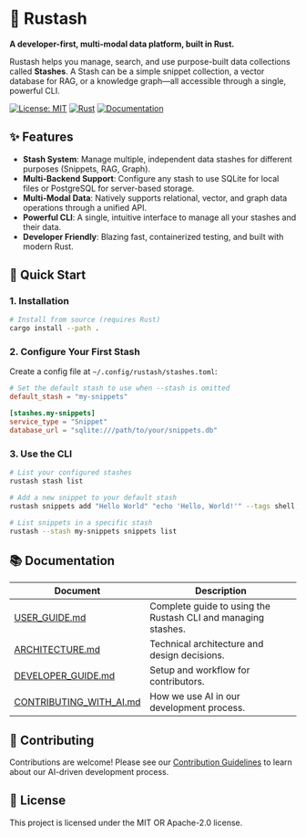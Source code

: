 # 🚀 Rustash

**A developer-first, multi-modal data platform, built in Rust.**

Rustash helps you manage, search, and use purpose-built data collections called **Stashes**. A Stash can be a simple snippet collection, a vector database for RAG, or a knowledge graph—all accessible through a single, powerful CLI.

[![License: MIT](https://img.shields.io/badge/License-MIT-yellow.svg)](https://opensource.org/licenses/MIT)
[![Rust](https://github.com/rustash/rustash/actions/workflows/rust.yml/badge.svg)](https://github.com/rustash/rustash/actions)
[![Documentation](https://img.shields.io/badge/Docs-USER_GUIDE-blue)](USER_GUIDE.md)

## ✨ Features

- **Stash System**: Manage multiple, independent data stashes for different purposes (Snippets, RAG, Graph).
- **Multi-Backend Support**: Configure any stash to use SQLite for local files or PostgreSQL for server-based storage.
- **Multi-Modal Data**: Natively supports relational, vector, and graph data operations through a unified API.
- **Powerful CLI**: A single, intuitive interface to manage all your stashes and their data.
- **Developer Friendly**: Blazing fast, containerized testing, and built with modern Rust.

## 🚀 Quick Start

### 1. Installation

```bash
# Install from source (requires Rust)
cargo install --path .
```

### 2. Configure Your First Stash

Create a config file at `~/.config/rustash/stashes.toml`:

```toml
# Set the default stash to use when --stash is omitted
default_stash = "my-snippets"

[stashes.my-snippets]
service_type = "Snippet"
database_url = "sqlite:///path/to/your/snippets.db"
```

### 3. Use the CLI

```bash
# List your configured stashes
rustash stash list

# Add a new snippet to your default stash
rustash snippets add "Hello World" "echo 'Hello, World!'" --tags shell,example

# List snippets in a specific stash
rustash --stash my-snippets snippets list
```

## 📚 Documentation

| Document | Description |
|----------|-------------|
| [USER_GUIDE.md](USER_GUIDE.md) | Complete guide to using the Rustash CLI and managing stashes. |
| [ARCHITECTURE.md](ARCHITECTURE.md) | Technical architecture and design decisions. |
| [DEVELOPER_GUIDE.md](DEVELOPER_GUIDE.md) | Setup and workflow for contributors. |
| [CONTRIBUTING_WITH_AI.md](CONTRIBUTING_WITH_AI.md) | How we use AI in our development process. |

## 🤝 Contributing

Contributions are welcome! Please see our [Contribution Guidelines](CONTRIBUTING_WITH_AI.md) to learn about our AI-driven development process.

## 📄 License

This project is licensed under the MIT OR Apache-2.0 license.
